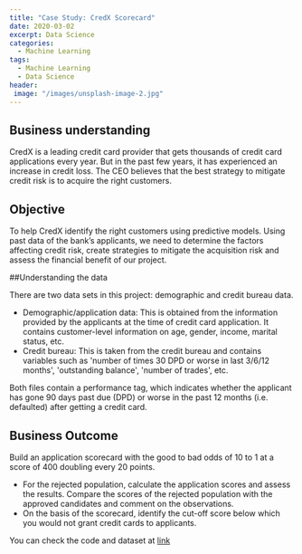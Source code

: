 ```yaml
---
title: "Case Study: CredX Scorecard"
date: 2020-03-02
excerpt: Data Science
categories:
  - Machine Learning
tags:
  - Machine Learning
  - Data Science
header:
 image: "/images/unsplash-image-2.jpg"
---
```


## Business understanding

CredX is a leading credit card provider that gets thousands of credit card applications every year. But in the past few years, it has experienced an increase in credit loss. The CEO believes that the best strategy to mitigate credit risk is to acquire the right customers.

## Objective

To help CredX identify the right customers using predictive models. Using past data of the bank’s applicants, we need to determine the factors affecting credit risk, create strategies to mitigate the acquisition risk and assess the financial benefit of our project. 

##Understanding the data

There are two data sets in this project: demographic and credit bureau data.  
- Demographic/application data: This is obtained from the information provided by the applicants at the time of credit card application. It contains customer-level information on age, gender, income, marital status, etc.
- Credit bureau: This is taken from the credit bureau and contains variables such as 'number of times 30 DPD or worse in last 3/6/12 months', 'outstanding balance', 'number of trades', etc.

Both files contain a performance tag, which indicates whether the applicant has gone 90 days past due (DPD) or worse in the past 12 months (i.e. defaulted) after getting a credit card.

## Business Outcome

Build an application scorecard with the good to bad odds of 10 to 1 at a score of 400 doubling every 20 points.

- For the rejected population, calculate the application scores and assess the results. Compare the scores of the rejected population with the approved candidates and comment on the observations.
- On the basis of the scorecard, identify the cut-off score below which you would not grant credit cards to applicants.

You can check the code and dataset at [link](https://github.com/ankushhanda/data-science/blob/master/CredX_Scorecard)